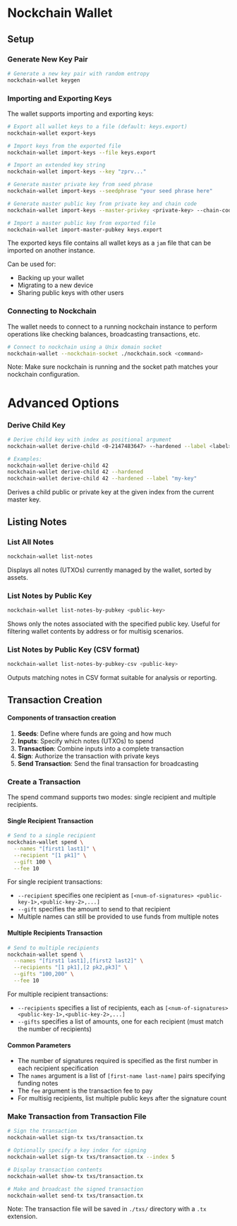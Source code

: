 # Nockchain Wallet

## Setup

### Generate New Key Pair

```bash
# Generate a new key pair with random entropy
nockchain-wallet keygen
```

### Importing and Exporting Keys

The wallet supports importing and exporting keys:

```bash
# Export all wallet keys to a file (default: keys.export)
nockchain-wallet export-keys

# Import keys from the exported file
nockchain-wallet import-keys --file keys.export

# Import an extended key string
nockchain-wallet import-keys --key "zprv..."

# Generate master private key from seed phrase
nockchain-wallet import-keys --seedphrase "your seed phrase here"

# Generate master public key from private key and chain code
nockchain-wallet import-keys --master-privkey <private-key> --chain-code <chain-code>

# Import a master public key from exported file
nockchain-wallet import-master-pubkey keys.export
```

The exported keys file contains all wallet keys as a `jam` file that can be imported on another instance.

Can be used for:
- Backing up your wallet
- Migrating to a new device
- Sharing public keys with other users

### Connecting to Nockchain

The wallet needs to connect to a running nockchain instance to perform operations like checking balances, broadcasting transactions, etc.

```bash
# Connect to nockchain using a Unix domain socket
nockchain-wallet --nockchain-socket ./nockchain.sock <command>
```

Note: Make sure nockchain is running and the socket path matches your nockchain configuration.



# Advanced Options

### Derive Child Key

```bash
# Derive child key with index as positional argument
nockchain-wallet derive-child <0-2147483647> --hardened --label <label>

# Examples:
nockchain-wallet derive-child 42
nockchain-wallet derive-child 42 --hardened
nockchain-wallet derive-child 42 --hardened --label "my-key"
```

Derives a child public or private key at the given index from the current master key.




## Listing Notes

### List All Notes

```bash
nockchain-wallet list-notes
```

Displays all notes (UTXOs) currently managed by the wallet, sorted by assets.

### List Notes by Public Key

```bash
nockchain-wallet list-notes-by-pubkey <public-key>
```

Shows only the notes associated with the specified public key. Useful for filtering wallet contents by address or for multisig scenarios.

### List Notes by Public Key (CSV format)

```bash
nockchain-wallet list-notes-by-pubkey-csv <public-key>
```

Outputs matching notes in CSV format suitable for analysis or reporting.


## Transaction Creation

#### Components of transaction creation

1. **Seeds**: Define where funds are going and how much
2. **Inputs**: Specify which notes (UTXOs) to spend
3. **Transaction**: Combine inputs into a complete transaction
4. **Sign**: Authorize the transaction with private keys
5. **Send Transaction**: Send the final transaction for broadcasting

### Create a Transaction

The spend command supports two modes: single recipient and multiple recipients.

#### Single Recipient Transaction

```bash
# Send to a single recipient
nockchain-wallet spend \
  --names "[first1 last1]" \
  --recipient "[1 pk1]" \
  --gift 100 \
  --fee 10
```

For single recipient transactions:
- `--recipient` specifies one recipient as `[<num-of-signatures> <public-key-1>,<public-key-2>,...]`
- `--gift` specifies the amount to send to that recipient
- Multiple names can still be provided to use funds from multiple notes

#### Multiple Recipients Transaction

```bash
# Send to multiple recipients
nockchain-wallet spend \
  --names "[first1 last1],[first2 last2]" \
  --recipients "[1 pk1],[2 pk2,pk3]" \
  --gifts "100,200" \
  --fee 10
```

For multiple recipient transactions:
- `--recipients` specifies a list of recipients, each as `[<num-of-signatures> <public-key-1>,<public-key-2>,...]`
- `--gifts` specifies a list of amounts, one for each recipient (must match the number of recipients)

#### Common Parameters

- The number of signatures required is specified as the first number in each recipient specification
- The `names` argument is a list of `[first-name last-name]` pairs specifying funding notes
- The `fee` argument is the transaction fee to pay
- For multisig recipients, list multiple public keys after the signature count

### Make Transaction from Transaction File

```bash
# Sign the transaction
nockchain-wallet sign-tx txs/transaction.tx

# Optionally specify a key index for signing
nockchain-wallet sign-tx txs/transaction.tx --index 5

# Display transaction contents
nockchain-wallet show-tx txs/transaction.tx

# Make and broadcast the signed transaction
nockchain-wallet send-tx txs/transaction.tx
```

Note: The transaction file will be saved in `./txs/` directory with a `.tx` extension.
